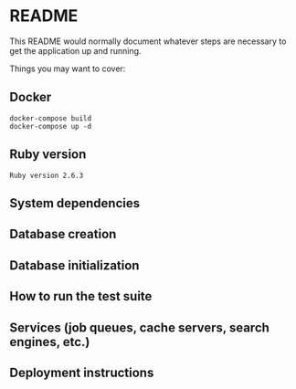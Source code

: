 # README

This README would normally document whatever steps are necessary to get the
application up and running.

Things you may want to cover:

## Docker
```
docker-compose build
docker-compose up -d
```

## Ruby version
```
Ruby version 2.6.3
```

## System dependencies

## Database creation

## Database initialization

## How to run the test suite

## Services (job queues, cache servers, search engines, etc.)

## Deployment instructions
